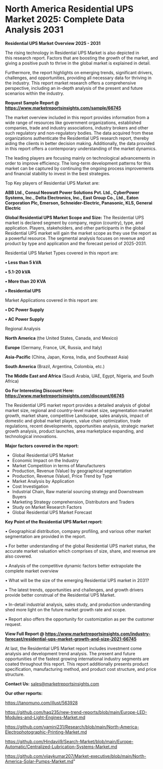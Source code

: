 # North America Residential UPS Market 2025: Complete Data Analysis 2031

<Strong> Residential UPS Market Overview 2025 - 2031</strong>

The rising technology in Residential UPS Market is also depicted in this research report. Factors that are boosting the growth of the market, and giving a positive push to thrive in the global market is explained in detail.

Furthermore, the report highlights on emerging trends, significant drivers, challenges, and opportunities, providing all necessary data for thriving in the industry. This report market research offers a comprehensive perspective, including an in-depth analysis of the present and future scenarios within the industry.

<strong>Request Sample Report @ <a href=https://www.marketreportsinsights.com/sample/66745>https://www.marketreportsinsights.com/sample/66745</a></strong>

The market overview included in this report provides information from a wide range of resources like government organizations, established companies, trade and industry associations, industry brokers and other such regulatory and non-regulatory bodies. The data acquired from these organizations authenticate the Residential UPS research report, thereby aiding the clients in better decision making. Additionally, the data provided in this report offers a contemporary understanding of the market dynamics.

The leading players are focusing mainly on technological advancements in order to improve efficiency. The long-term development patterns for this market can be captured by continuing the ongoing process improvements and financial stability to invest in the best strategies.

Top Key players of Residential UPS Market are:

<strong>ABB Ltd., Consul Neowatt Power Solutions Pvt. Ltd., CyberPower Systems, Inc., Delta Electronics, Inc., East Group Co., Ltd., Eaton Corporation Plc, Emerson, Schneider-Electric, Panasonic, KLS, General Electric</strong>

<strong><b>Global Residential UPS Market Scope and Size:</b></strong>
The Residential UPS market is declared segment by company, region (country), type, and application. Players, stakeholders, and other participants in the global Residential UPS market will gain the market scope as they use the report as a powerful resource. The segmental analysis focuses on revenue and product by type and application and the forecast period of 2025-2031.

Residential UPS Market Types covered in this report are:

<strong>• Less than 5 kVA

• 5.1-20 kVA

• More than 20 KVA

• Residential UPS</strong>

Market Applications covered in this report are:

<strong>• DC Power Supply

• AC Power Supply</strong> 

Regional Analysis

<strong>North America</strong> (the United States, Canada, and Mexico)

<strong>Europe</strong> (Germany, France, UK, Russia, and Italy)

<strong>Asia-Pacific</strong> (China, Japan, Korea, India, and Southeast Asia)

<strong>South America</strong> (Brazil, Argentina, Colombia, etc.)

<strong>The Middle East and Africa</strong> (Saudi Arabia, UAE, Egypt, Nigeria, and South Africa)

<strong>Go For Interesting Discount Here: <a href=https://www.marketreportsinsights.com/discount/66745>https://www.marketreportsinsights.com/discount/66745</a></strong>

The Residential UPS market report provides a detailed analysis of global market size, regional and country-level market size, segmentation market growth, market share, competitive Landscape, sales analysis, impact of domestic and global market players, value chain optimization, trade regulations, recent developments, opportunities analysis, strategic market growth analysis, product launches, area marketplace expanding, and technological innovations.

<strong><b>Major factors covered in the report:</b></strong>
<ul>
  <li>Global Residential UPS Market </li>
  <li>Economic Impact on the Industry</li>
  <li>Market Competition in terms of Manufacturers</li>
  <li>Production, Revenue (Value) by geographical segmentation</li>
  <li>Production, Revenue (Value), Price Trend by Type</li>
  <li>Market Analysis by Application</li>
  <li>Cost Investigation</li>
  <li>Industrial Chain, Raw material sourcing strategy and Downstream Buyers</li>
  <li>Marketing Strategy comprehension, Distributors and Traders</li>
  <li>Study on Market Research Factors</li>
  <li>Global Residential UPS Market Forecast</li>
</ul>

<strong><b>Key Point of the Residential UPS Market report:</b></strong>

• Geographical distribution, company profiling, and various other market segmentation are provided in the report.

• For better understanding of the global Residential UPS market status, the accurate market valuation which comprises of size, share, and revenue are also covered.

• Analysis of the competitive dynamic factors better extrapolate the complete market overview

• What will be the size of the emerging Residential UPS market in 2031?

• The latest trends, opportunities and challenges, and growth drivers provide better construal of the Residential UPS Market.

• In-detail industrial analysis, sales study, and production understanding shed more light on the future market growth rate and scope.

• Report also offers the opportunity for customization as per the customer request.

<strong><b>View Full Report @ <a href=https://www.marketreportsinsights.com/industry-forecast/residential-ups-market-growth-and-size-2021-66745>https://www.marketreportsinsights.com/industry-forecast/residential-ups-market-growth-and-size-2021-66745</a></b></strong>


At last, the Residential UPS Market report includes investment come analysis and development trend analysis. The present and future opportunities of the fastest growing international industry segments are coated throughout this report. This report additionally presents product specification, manufacturing method, and product cost structure, and price structure.

<strong>Contact Us:</strong>
sales@marketreportsinsights.com

<strong>Our other reports:</strong>

<a href=https://tanomuno.com/illust/563928>https://tanomuno.com/illust/563928</a>

<a href=https://github.com/haq235/new-trend-reports/blob/main/Europe-LED-Modules-and-Light-Engines-Market.md>https://github.com/haq235/new-trend-reports/blob/main/Europe-LED-Modules-and-Light-Engines-Market.md</a>

<a href=https://github.com/yamini231/Research/blob/main/North-America-Electrophotographic-Printing-Market.md>https://github.com/yamini231/Research/blob/main/North-America-Electrophotographic-Printing-Market.md</a>

<a href=https://github.com/Hindavii9/Search-Market/blob/main/Europe-Automatic/Centralized-Lubrication-Systems-Market.md>https://github.com/Hindavii9/Search-Market/blob/main/Europe-Automatic/Centralized-Lubrication-Systems-Market.md</a>

<a href=https://github.com/vijaykumar207/Market-executive/blob/main/North-America-Solar-Pumps-Market.md>https://github.com/vijaykumar207/Market-executive/blob/main/North-America-Solar-Pumps-Market.md</a>"
